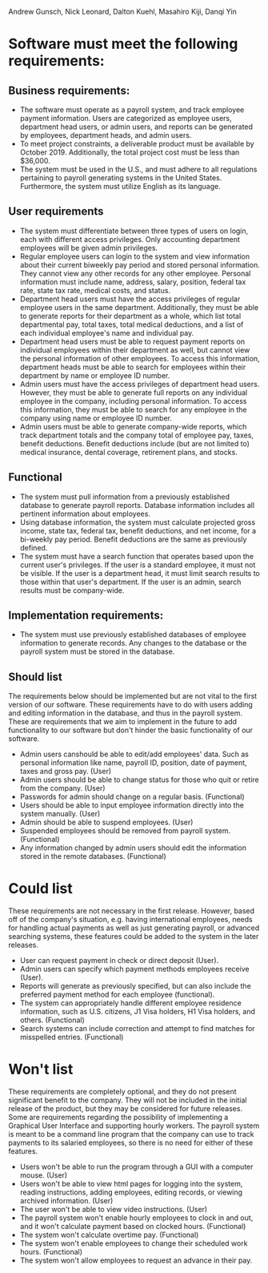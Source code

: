 Andrew Gunsch, Nick Leonard, Dalton Kuehl, Masahiro Kiji, Danqi Yin
# Software must meet the following requirements:
## Business requirements:
* The software must operate as a payroll system, and track employee payment information.  Users are categorized as employee users, department head users, or admin users, and reports can be generated by employees, department heads, and admin users.  
* To meet project constraints, a deliverable product must be available by October 2019. Additionally, the total project cost must be less than $36,000.
* The system must be used in the U.S., and must adhere to all regulations pertaining to payroll generating systems in the United States. Furthermore, the system must utilize English as its language.

## User requirements

* The system must differentiate between three types of users on login, each with different access privileges.  Only accounting department employees will be given admin privileges.
* Regular employee users can login to the system and view information about their current biweekly pay period and stored personal information.  They cannot view any other records for any other employee.  Personal information must include name, address, salary, position, federal tax rate, state tax rate, medical costs, and status.
* Department head users must have the access privileges of regular employee users in the same department.  Additionally, they must be able to generate reports for their department as a whole, which list total departmental pay, total taxes, total medical deductions, and a list of each individual employee's name and individual pay.  
* Department head users must be able to request payment reports on individual employees within their department as well, but cannot view the personal information of other employees. To access this information, department heads must be able to search for employees within their department by name or employee ID number.
* Admin users must have the access privileges of department head users. However, they must be able to generate full reports on any individual employee in the company, including personal information.  To access this information, they must be able to search for any employee in the company using name or employee ID number.
* Admin users must be able to generate company-wide reports, which track department totals and the company total of employee pay, taxes, benefit deductions. Benefit deductions include (but are not limited to) medical insurance, dental coverage, retirement plans, and stocks.

## Functional
* The system must pull information from a previously established database to generate payroll reports.  Database information includes all pertinent information about employees.
* Using database information, the system must calculate projected gross income, state tax, federal tax, benefit deductions, and net income, for a bi-weekly pay period.  Benefit deductions are the same as previously defined.
* The system must have a search function that operates based upon the current user's privileges.  If the user is a standard employee, it must not be visible.  If the user is a department head, it must limit search results to those within that user's department.  If the user is an admin, search results must be company-wide.

## Implementation requirements:

* The system must use previously established databases of employee information to generate records.  Any changes to the database or the payroll system must be stored in the database.

## Should list
The requirements below should be implemented but are not vital to the first version of our software. These requirements have to do with users adding and editing information in the database, and thus in the payroll system. These are requirements that we aim to implement in the future to add functionality to our software but don't hinder the basic functionality of our software.
* Admin users canshould be able to edit/add employees' data. Such as personal information like name, payroll ID, position, date of payment, taxes and gross pay. (User)
* Admin users should be able to change status for those who quit or retire from the company. (User)
* Passwords for admin should change on a regular basis. (Functional)
* Users should be able to input employee information directly into the system manually. (User)
* Admin should be able to suspend employees. (User)
* Suspended employees should be removed from payroll system. (Functional)
* Any information changed by admin users should edit the information stored in the remote databases. (Functional)

# Could list
These requirements are not necessary in the first release. However, based off of the company's situation, e.g. having international employees, needs for handling actual payments as well as just generating payroll, or advanced searching systems, these features could be added to the system in the later releases.   

* User can request payment in check or direct deposit (User).  
* Admin users can specify which payment methods employees receive (User).
* Reports will generate as previously specified, but can also include the preferred payment method for each employee (functional).
* The system can appropriately handle different employee residence information, such as U.S. citizens, J1 Visa holders, H1 Visa holders, and others. (Functional)
* Search systems can include correction and attempt to find matches for misspelled entries. (Functional)


# Won't list
These requirements are completely optional, and they do not present significant benefit to the company. They will not be included in the initial release of the product, but they may be considered for future releases. Some are requirements regarding the possibility of implementing a Graphical User Interface and supporting hourly workers. The payroll system is meant to be a command line program that the company can use to track payments to its salaried employees, so there is no need for either of these features.
* Users won't be able to run the program through a GUI with a computer mouse. (User)
* Users won't be able to view html pages for logging into the system, reading instructions, adding employees, editing records, or viewing archived information. (User)
* The user won't be able to view video instructions. (User)
* The payroll system won't enable hourly employees to clock in and out, and it won't calculate payment based on clocked hours. (Functional)
* The system won't calculate overtime pay. (Functional)
* The system won't enable employees to change their scheduled work hours. (Functional)
* The system won't allow employees to request an advance in their pay.
